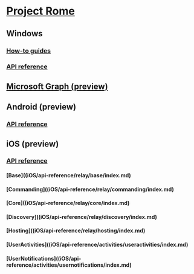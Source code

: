 # [Project Rome](index.md)

## Windows
### [How-to guides](https://docs.microsoft.com/windows/uwp/launch-resume/connected-apps-and-devices)
### [API reference](https://docs.microsoft.com/uwp/api/windows.system.remotesystems)

## [Microsoft Graph (preview)](MSGraph/index.md)

## Android (preview)
### [API reference](https://docs.microsoft.com/java/api/com.microsoft.connecteddevices.base._async_operation.asyncoperation)


## iOS (preview)
### [API reference](iOS/api-reference/index.md)
#### [Base]((iOS/api-reference/relay/base/index.md)
#### [Commanding]((iOS/api-reference/relay/commanding/index.md)
#### [Core]((iOS/api-reference/relay/core/index.md)
#### [Discovery]((iOS/api-reference/relay/discovery/index.md)
#### [Hosting]((iOS/api-reference/relay/hosting/index.md)
#### [UserActivities]((iOS/api-reference/activities/useractivities/index.md)
#### [UserNotifications]((iOS/api-reference/activities/usernotifications/index.md)
